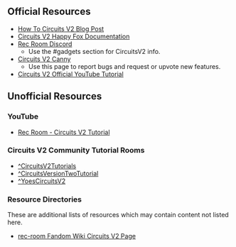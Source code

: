 ## Official Resources
* [How To Circuits V2 Blog Post](https://recroom.com/developer-blog/2020/8/3/how-2-circuits-2)
* [Circuits V2 Happy Fox Documentation](https://recroom.happyfox.com/kb/section/65/)
* [Rec Room Discord](https://discord.com/channels/193073071802941451/414540825700335617)
  * Use the #gadgets section for CircuitsV2 info.
* [Circuits V2 Canny](https://recroom.canny.io/creative-tools?category=circuits-v2-feedback)
  * Use this page to report bugs and request or upvote new features.
* [Circuits V2 Official YouTube Tutorial](https://www.youtube.com/watch?v=J_vGEe5-rc8)

## Unofficial Resources
### YouTube
* [Rec Room - Circuits V2 Tutorial](https://youtu.be/sQ4GuOyiink)

### Circuits V2 Community Tutorial Rooms
* <a href="https://rec.net/room/CircuitsV2Tutorials">^CircuitsV2Tutorials</a>
* <a href="https://rec.net/room/CircuitsVersionTwoTutorial">^CircuitsVersionTwoTutorial</a>
* <a href="https://rec.net/room/YoesCircuitsV2">^YoesCircuitsV2</a>

### Resource Directories
These are additional lists of resources which may contain content not listed here.
* [rec-room Fandom Wiki Circuits V2 Page](https://rec-room.fandom.com/wiki/Circuits_V2)
